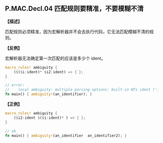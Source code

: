 ## P.MAC.Decl.04 匹配规则要精准，不要模糊不清

**【描述】**

匹配规则必须精准，因为宏解析器并不会去执行代码，它无法匹配模糊不清的规则。

**【反例】**

宏解析器无法确定第一次匹配的应该是多少个 ident。

```rust
macro_rules! ambiguity {
    ($($i:ident)* $i2:ident) => { };
}

// error:
//    local ambiguity: multiple parsing options: built-in NTs ident ('i') or ident ('i2').
fn main() { ambiguity!(an_identifier); }
```

**【正例】**

```rust
macro_rules! ambiguity {
    ($i2:ident $($i:ident)* ) => { };
}

// ok
fn main() { ambiguity!(an_identifier  an_identifier2); }
```
